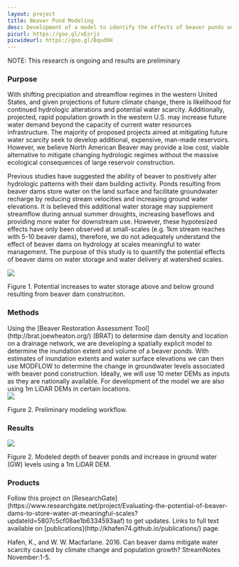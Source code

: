 ```yaml
---
layout: project
title: Beaver Pond Modeling
desc: Development of a model to identify the effects of beaver ponds on stream hydrology
picurl: https://goo.gl/xEsrjz
picwideurl: https://goo.gl/BqudXH
---
```


NOTE: This research is ongoing and results are preliminary

<h3>Purpose</h3>

With shifting precipiation and streamflow regimes in the western United States, and given projections of future climate change, there is likelihood for continued hydrologic alterations and potential water scarcity.
Additionally, projected, rapid population growth in the western U.S. may increase future water demand beyond the capacity of current water resources infrastructure.
The majority of proposed projects aimed at mitigating future water scarcity seek to develop additional, expensive, man-made reservoirs. 
However, we believe North American Beaver may provide a low cost, viable alternative to mitigate changing hydrologic regimes without the massive ecological consequences of large reservoir construction.

Previous studies have suggested the ability of beaver to positively alter hydrologic patterns with their dam building activity. 
Ponds resulting from beaver dams store water on the land surface and facilitate groundwater recharge by reducing stream velocities and increasing ground water elevations.
It is believed this additional water storage may supplement streamflow during annual summer droughts, increasing baseflows and providing more water for downstream use.
However, these hypotesized effects have only been observed at small-scales (e.g. 1km stream reaches with 5-10 beaver dams), therefore, we do not adequately understand the effect of beaver dams on hydrology at scales meaningful to water management.
The purpose of this study is to quantify the potential effects of beaver dams on water storage and water delivery at watershed scales.

<div class="img-container">
	<img src="https://goo.gl/pbHgfD">
	<p>Figure 1. Potential increases to water storage above and below ground resulting from beaver dam construciton.</p>
</div>

<h3>Methods</h3>
Using the [Beaver Restoration Assessment Tool](http://brat.joewheaton.org/) (BRAT) to determine dam density and location on a drainage network, we are developing a spatially explicit model to determine the inundation extent and volume of a beaver ponds. 
With estimates of inundation extents and water surface elevations we can then use MODFLOW to determine the change in groundwater levels associated with beaver pond construction. 
Ideally, we will use 10 meter DEMs as inputs as they are nationally available. 
For development of the model we are also using 1m LiDAR DEMs in certain locations.

<div class="img-container">
	<img src="https://goo.gl/2GGnvd">
	<p>Figure 2. Preliminary modeling workflow.</p>
</div>

<h3>Results</h3>

<div class="img-container">
	<img src="https://goo.gl/s3YJz7">
	<p>Figure 2. Modeled depth of beaver ponds and increase in ground water (GW) levels using a 1m LiDAR DEM.</p>
</div>

<h3>Products</h3>
Follow this project on [ResearchGate](https://www.researchgate.net/project/Evaluating-the-potential-of-beaver-dams-to-store-water-at-meaningful-scales?updateId=5807c5cf08ae1b6334593aaf) to get updates. Links to full text available on [publications](http://khafen74.github.io/publications/) page. 

Hafen, K., and W. W. Macfarlane. 2016. Can beaver dams mitigate water scarcity caused by climate change and population growth? StreamNotes November:1-5.